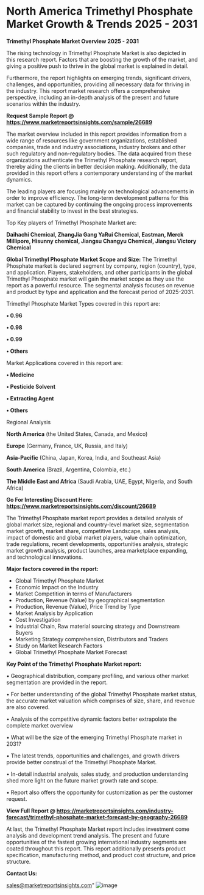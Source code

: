  # North America Trimethyl Phosphate Market Growth & Trends 2025 - 2031

<Strong> Trimethyl Phosphate Market Overview 2025 - 2031</strong>

The rising technology in Trimethyl Phosphate Market is also depicted in this research report. Factors that are boosting the growth of the market, and giving a positive push to thrive in the global market is explained in detail.

Furthermore, the report highlights on emerging trends, significant drivers, challenges, and opportunities, providing all necessary data for thriving in the industry. This report market research offers a comprehensive perspective, including an in-depth analysis of the present and future scenarios within the industry.

<strong>Request Sample Report @ <a href=https://www.marketreportsinsights.com/sample/26689>https://www.marketreportsinsights.com/sample/26689</a></strong>

The market overview included in this report provides information from a wide range of resources like government organizations, established companies, trade and industry associations, industry brokers and other such regulatory and non-regulatory bodies. The data acquired from these organizations authenticate the Trimethyl Phosphate research report, thereby aiding the clients in better decision making. Additionally, the data provided in this report offers a contemporary understanding of the market dynamics.

The leading players are focusing mainly on technological advancements in order to improve efficiency. The long-term development patterns for this market can be captured by continuing the ongoing process improvements and financial stability to invest in the best strategies.

Top Key players of Trimethyl Phosphate Market are:

<strong>Daihachi Chemical, ZhangJia Gang YaRui Chemical, Eastman, Merck Millipore, Hisunny chemical, Jiangsu Changyu Chemical, Jiangsu Victory Chemical</strong>

<strong><b>Global Trimethyl Phosphate Market Scope and Size:</b></strong>
The Trimethyl Phosphate market is declared segment by company, region (country), type, and application. Players, stakeholders, and other participants in the global Trimethyl Phosphate market will gain the market scope as they use the report as a powerful resource. The segmental analysis focuses on revenue and product by type and application and the forecast period of 2025-2031.

Trimethyl Phosphate Market Types covered in this report are:

<strong>• 0.96

• 0.98

• 0.99

• Others</strong>

Market Applications covered in this report are:

<strong>• Medicine

• Pesticide Solvent

• Extracting Agent

• Others</strong> 

Regional Analysis

<strong>North America</strong> (the United States, Canada, and Mexico)

<strong>Europe</strong> (Germany, France, UK, Russia, and Italy)

<strong>Asia-Pacific</strong> (China, Japan, Korea, India, and Southeast Asia)

<strong>South America</strong> (Brazil, Argentina, Colombia, etc.)

<strong>The Middle East and Africa</strong> (Saudi Arabia, UAE, Egypt, Nigeria, and South Africa)

<strong>Go For Interesting Discount Here: <a href=https://www.marketreportsinsights.com/discount/26689>https://www.marketreportsinsights.com/discount/26689</a></strong>

The Trimethyl Phosphate market report provides a detailed analysis of global market size, regional and country-level market size, segmentation market growth, market share, competitive Landscape, sales analysis, impact of domestic and global market players, value chain optimization, trade regulations, recent developments, opportunities analysis, strategic market growth analysis, product launches, area marketplace expanding, and technological innovations.

<strong><b>Major factors covered in the report:</b></strong>
<ul>
  <li>Global Trimethyl Phosphate Market </li>
  <li>Economic Impact on the Industry</li>
  <li>Market Competition in terms of Manufacturers</li>
  <li>Production, Revenue (Value) by geographical segmentation</li>
  <li>Production, Revenue (Value), Price Trend by Type</li>
  <li>Market Analysis by Application</li>
  <li>Cost Investigation</li>
  <li>Industrial Chain, Raw material sourcing strategy and Downstream Buyers</li>
  <li>Marketing Strategy comprehension, Distributors and Traders</li>
  <li>Study on Market Research Factors</li>
  <li>Global Trimethyl Phosphate Market Forecast</li>
</ul>

<strong><b>Key Point of the Trimethyl Phosphate Market report:</b></strong>

• Geographical distribution, company profiling, and various other market segmentation are provided in the report.

• For better understanding of the global Trimethyl Phosphate market status, the accurate market valuation which comprises of size, share, and revenue are also covered.

• Analysis of the competitive dynamic factors better extrapolate the complete market overview

• What will be the size of the emerging Trimethyl Phosphate market in 2031?

• The latest trends, opportunities and challenges, and growth drivers provide better construal of the Trimethyl Phosphate Market.

• In-detail industrial analysis, sales study, and production understanding shed more light on the future market growth rate and scope.

• Report also offers the opportunity for customization as per the customer request.

<strong><b>View Full Report @ <a href=https://marketreportsinsights.com/industry-forecast/trimethyl-phosphate-market-forecast-by-geography-26689>https://marketreportsinsights.com/industry-forecast/trimethyl-phosphate-market-forecast-by-geography-26689</a></b></strong>


At last, the Trimethyl Phosphate Market report includes investment come analysis and development trend analysis. The present and future opportunities of the fastest growing international industry segments are coated throughout this report. This report additionally presents product specification, manufacturing method, and product cost structure, and price structure.

<strong>Contact Us:</strong>

sales@marketreportsinsights.com"
![image](https://github.com/user-attachments/assets/8209ce63-477b-4e9a-985e-1f7eabe8849c)
